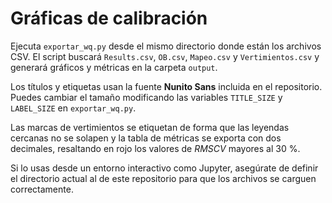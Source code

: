 # Gráficas de calibración

Ejecuta `exportar_wq.py` desde el mismo directorio donde están los archivos CSV.
El script buscará `Results.csv`, `OB.csv`, `Mapeo.csv` y `Vertimientos.csv`
y generará gráficos y métricas en la carpeta `output`.

Los títulos y etiquetas usan la fuente **Nunito Sans** incluida en el repositorio.
Puedes cambiar el tamaño modificando las variables `TITLE_SIZE` y `LABEL_SIZE` en
`exportar_wq.py`.

Las marcas de vertimientos se etiquetan de forma que las leyendas cercanas no se
solapen y la tabla de métricas se exporta con dos decimales, resaltando en rojo
los valores de *RMSCV* mayores al 30 %.

Si lo usas desde un entorno interactivo como Jupyter, asegúrate de definir el
directorio actual al de este repositorio para que los archivos se carguen
correctamente.
